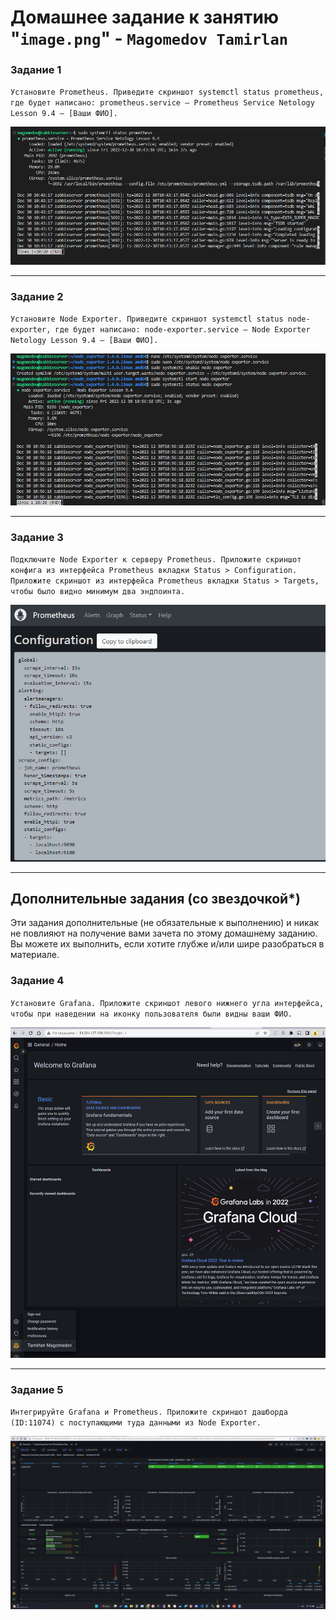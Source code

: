 # Домашнее задание к занятию "`image.png`" - `Magomedov Tamirlan`


### Задание  1

`Установите Prometheus. Приведите скриншот systemctl status prometheus, где будет написано: prometheus.service — Prometheus Service Netology Lesson 9.4 — [Ваши ФИО].`

![скриншот](https://github.com/timurmakhovsky/gitlab-hm/blob/main/img/2022-12-30134500.png)


---

### Задание 2

`Установите Node Exporter. Приведите скриншот systemctl status node-exporter, где будет написано: node-exporter.service — Node Exporter Netology Lesson 9.4 — [Ваши ФИО]. `

![скриншот](https://github.com/timurmakhovsky/gitlab-hm/blob/main/img/2022-12-30135706.png)

---

### Задание 3

`Подключите Node Exporter к серверу Prometheus. Приложите скриншот конфига из интерфейса Prometheus вкладки Status > Configuration. Приложите скриншот из интерфейса Prometheus вкладки Status > Targets, чтобы было видно минимум два эндпоинта.`

![скриншот](https://github.com/timurmakhovsky/gitlab-hm/blob/main/img/2022-12-30140123.png)

---

## Дополнительные задания (со звездочкой*)

Эти задания дополнительные (не обязательные к выполнению) и никак не повлияют на получение вами зачета по этому домашнему заданию. Вы можете их выполнить, если хотите глубже и/или шире разобраться в материале.

### Задание 4

`Установите Grafana. Приложите скриншот левого нижнего угла интерфейса, чтобы при наведении на иконку пользователя были видны ваши ФИО.`

![скриншот](https://github.com/timurmakhovsky/gitlab-hm/blob/main/img/2022-12-30140640.png)

---

### Задание 5

`Интегрируйте Grafana и Prometheus. Приложите скриншот дашборда (ID:11074) с поступающими туда данными из Node Exporter.`

![скриншот](https://github.com/timurmakhovsky/gitlab-hm/blob/main/img/2022-12-30141459.png)